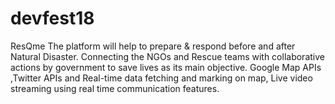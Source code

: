 # devfest18
ResQme
The platform will help to prepare & respond before and after
Natural Disaster. Connecting the NGOs and Rescue teams
with collaborative actions by government to save lives as its
main objective. Google Map APIs ,Twitter APIs and Real-time data fetching
and marking on map, Live video streaming using real time
communication features.